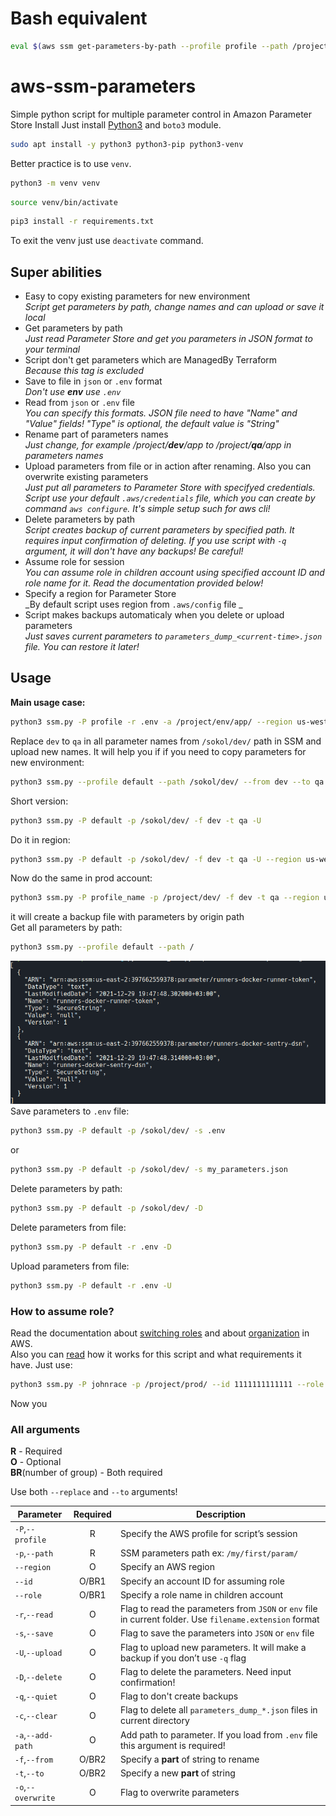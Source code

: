 # Bash equivalent
```bash
eval $(aws ssm get-parameters-by-path --profile profile --path /project/dev/app/ --recursive --with-decryption --region us-west-2 | jq -r '.Parameters| .[] | "export " + .Name + "=\"" + .Value + "\""  ' | sed -e "s~/project/dev/app/~~")
```


# aws-ssm-parameters

Simple python script for multiple parameter control in Amazon Parameter
Store Install Just install
[Python3](https://www.python.org/downloads/) and `boto3` module.

``` bash
sudo apt install -y python3 python3-pip python3-venv
```

Better practice is to use `venv`.

``` bash
python3 -m venv venv
```

``` bash
source venv/bin/activate
```

``` bash
pip3 install -r requirements.txt
```

To exit the venv just use `deactivate` command.

## Super abilities
* Easy to copy existing parameters for new environment  
_Script get parameters by path, change names and can upload or save it local_
* Get parameters by path  
_Just read Parameter Store and get you parameters in JSON format to your terminal_
* Script don't get parameters which are ManagedBy Terraform  
_Because  this tag is excluded_
* Save to file in `json` or `.env` format  
_Don't use **env** use `.env`_
* Read from `json` or `.env` file  
_You can specify this formats. JSON file need to have "Name" and "Value" fields! "Type" is optional, the default value is "String"_
* Rename part of parameters names  
_Just change, for example /project/**dev**/app to /project/**qa**/app in parameters names_
* Upload parameters from file or in action after renaming. Also you can overwrite existing parameters  
_Just put all parameters to Parameter Store with specifyed credentials. Script use your default `.aws/credentials` file, which you can create by command `aws configure`. It's simple setup such for aws cli!_
* Delete parameters by path  
_Script creates backup of current parameters by specified path. It requires input confirmation of deleting. If you use script with `-q` argument, it will don't have any backups! Be careful!_
* Assume role for session  
_You can assume role in children account using specified account ID and role name for it. Read the documentation provided below!_
* Specify a region for Parameter Store  
_By default script uses region from `.aws/config` file _
* Script makes backups automaticaly when you delete or upload parameters  
_Just saves current parameters to `parameters_dump_<current-time>.json` file. You can restore it later!_

## Usage
**Main usage case:**
```bash
python3 ssm.py -P profile -r .env -a /project/env/app/ --region us-west-1 --id 1111111111111 --role ProductionRoleForExample -U -q
```
Replace `dev` to `qa` in all parameter names from `/sokol/dev/` path in SSM and upload new names. It will help you if if you need to copy parameters for new environment:
``` bash
python3 ssm.py --profile default --path /sokol/dev/ --from dev --to qa --upload
```
Short version:
```bash
python3 ssm.py -P default -p /sokol/dev/ -f dev -t qa -U
```
Do it in region:
```bash
python3 ssm.py -P default -p /sokol/dev/ -f dev -t qa -U --region us-west-2
```
Now do the same in prod account:
```bash
python3 ssm.py -P profile_name -p /project/dev/ -f dev -t qa --region us-west-1 --id 1111111111111 --role ProductionRoleForExample
```
it will create a backup file with parameters by origin path  
Get all parameters by path:
``` bash
python3 ssm.py --profile default --path /
```
![Output](./images/2022-05-18_15-48.png "Output")  
Save parameters to `.env` file:
```bash
python3 ssm.py -P default -p /sokol/dev/ -s .env
```
or
```bash
python3 ssm.py -P default -p /sokol/dev/ -s my_parameters.json
```
Delete parameters by path:
``` bash
python3 ssm.py -P default -p /sokol/dev/ -D
```
Delete parameters from file:
```bash
python3 ssm.py -P default -r .env -D
```
Upload parameters from file:
```bash
python3 ssm.py -P default -r .env -U
```


### How to assume role?

Read the documentation about [switching roles](https://docs.aws.amazon.com/IAM/latest/UserGuide/id_roles_use_switch-role-cli.html) and about [organization](https://docs.aws.amazon.com/organizations/latest/userguide/orgs_tutorials_basic.html) in AWS.  
Also you can [read](https://aws.amazon.com/ru/premiumsupport/knowledge-center/lambda-function-assume-iam-role/) how it works for this script and what requirements it have.
Just use:
``` bash
python3 ssm.py -P johnrace -p /project/prod/ --id 1111111111111 --role ProductionRoleForExample
```
Now you 

### All arguments
**R** - Required  
**O** - Optional  
**BR**(number of group) - Both required

Use both `--replace` and `--to` arguments!

| Parameter           | Required | Description                                                                                              |
|---------------------|:--------:|----------------------------------------------------------------------------------------------------------|
| `-P`,`--profile`  | R        | Specify the AWS profile for script’s session                                                             |
| `-p`,`--path`      | R        | SSM parameters path ex: `/my/first/param/`                                                               |
| `--region`          | O        | Specify an AWS region                                                                                    |
| `--id`              | O/BR1    | Specify an account ID for assuming role                                                                  |
| `--role`            | O/BR1    | Specify a role name in children account                                                                  |
| `-r`,`--read`      | O        | Flag to read the parameters from `JSON` or `env` file in current folder. Use `filename.extension` format |
| `-s`,`--save`      | O        | Flag to save the parameters into `JSON` or `env` file                                                    |
| `-U`,`--upload`    | O        | Flag to upload new parameters. It will make a backup if you don’t use `-q` flag                          |
| `-D`,`--delete`    | O        | Flag to delete the parameters. Need input confirmation!                                                  |
| `-q`,`--quiet`     | O        | Flag to don't create backups                                                                             |
| `-c`,`--clear`     | O        | Flag to delete all `parameters_dump_*.json` files in current directory                                   |
| `-a`,`--add-path`  | O        | Add path to parameter. If you load from `.env` file this argument is required!                           |
| `-f`,`--from`      | O/BR2    | Specify a **part** of string to rename                                                                   |
| `-t`,`--to`        | O/BR2    | Specify a new **part** of string                                                                         |
| `-o`,`--overwrite` | O        | Flag to overwrite parameters                                                                             |
